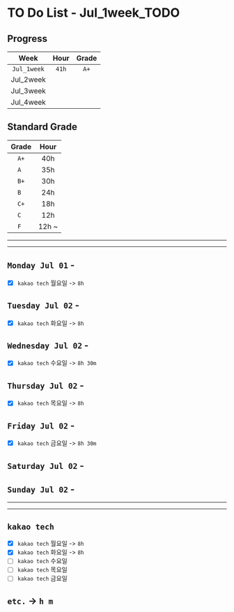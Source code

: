# TO Do List - Jul_1week_TODO

## Progress
| Week | Hour | Grade |
|:---:|:---:|:---:|
|`Jul_1week`|`41h`|`A+`|
|Jul_2week|||
|Jul_3week|||
|Jul_4week|||

## Standard Grade
| Grade | Hour |
|:---:|:---:|
|`A+`|40h|
|`A `|35h|
|`B+`|30h|
|`B `|24h|
|`C+`|18h|
|`C `|12h|
|`F `|12h ~|


---
---

## `Monday Jul 01` - 
- [x] `kakao tech` 월요일 -> `8h`


## `Tuesday Jul 02` - 
- [x] `kakao tech` 화요일 -> `8h`


## `Wednesday Jul 02` - 
- [x] `kakao tech` 수요일 -> `8h 30m`


## `Thursday Jul 02` - 
- [x] `kakao tech` 목요일 -> `8h`


## `Friday Jul 02` - 
- [x] `kakao tech` 금요일 -> `8h 30m`


## `Saturday Jul 02` - 


## `Sunday Jul 02` - 



---
---
<!-- ## `Algorithm` - `Do it! 알고리즘 코딩테스트 '자바 편'` -->


<!-- ## `Spring` -> `h m` -->

## `kakao tech`
- [x] `kakao tech` 월요일 -> `8h`
- [x] `kakao tech` 화요일 -> `8h`
- [ ] `kakao tech` 수요일
- [ ] `kakao tech` 목요일
- [ ] `kakao tech` 금요일

## `etc.` -> `h m`


<br><br>

<!-- > `개인공부` : `6h 30m` -> `25h 36m` -> `22h 19m` -> -->

<br><br>

<!-- 
## `Java`
## `OPIc`
## `토익` 
-->




